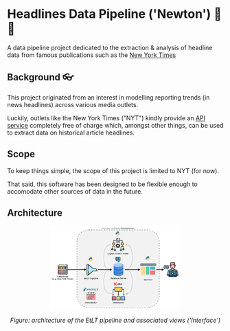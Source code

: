 # Headlines Data Pipeline ('Newton') 📰 🌃

A data pipeline project dedicated to the extraction &amp; analysis of headline data from famous publications such as the [New York Times](https://developer.nytimes.com/)

## Background 👓 

This project originated from an interest in modelling reporting trends (in news headlines) 
across various media outlets. 

Luckily, outlets like the New York Times ("NYT") kindly provide an [API service](https://developer.nytimes.com/) completely free of charge which, amongst other things, can be used to extract data on historical article headlines. 

## Scope

To keep things simple, the scope of this project is limited to NYT (for now). 

That said, this software has been designed to be flexible enough to accomodate other sources of data in the future.

## Architecture 

<div align="center"> 
  <img src="docs/diagrams/model-architecture-readme.drawio.png" alt="Diagram showing architecture of modelling software" width="60%">
    <p><em>Figure: architecture of the EtLT pipeline and associated views ('Interface')</em></p>
</div>



